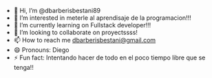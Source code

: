 - 👋 Hi, I’m @dbarberisbestani89
- 👀 I’m interested in meterle al aprendisaje de la programacion!!!
- 🌱 I’m currently learning on Fullstack developer!!!
- 💞️ I’m looking to collaborate on proyectssss!
- 📫 How to reach me dbarberisbestani@gmail.com
- 😄 Pronouns: Diego
- ⚡ Fun fact: Intentando hacer de todo en el poco tiempo libre que se tenga!!

<!---
dbarberisbestani89/dbarberisbestani89 is a ✨ special ✨ repository because its `README.md` (this file) appears on your GitHub profile.
You can click the Preview link to take a look at your changes.
--->
